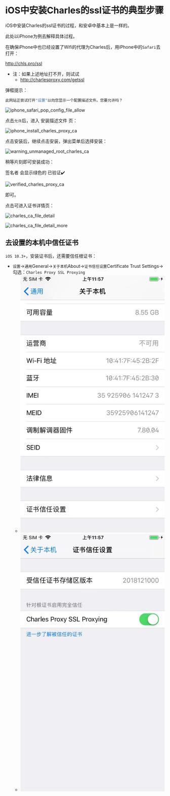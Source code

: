 # iOS中安装Charles的ssl证书的典型步骤

iOS中安装Charles的ssl证书的过程，和安卓中基本上是一样的。

此处以iPhone为例去解释具体过程。

在确保iPhone中也已经设置了Wifi的代理为Charles后，用iPhone中的`Safari`去打开：

http://chls.pro/ssl

* 注：如果上述地址打不开，则试试
  * http://charlesproxy.com/getssl

弹框提示：

```bash
此网站正尝试打开"设置"以向您显示一个配置描述文件。您要允许吗？
```

![iphone_safari_pop_config_file_allow](../../../assets/img/iphone_safari_pop_config_file_allow.png)

点击`允许`后，进入 安装描述文件 页：

![iphone_install_charles_proxy_ca](../../../assets/img/iphone_install_charles_proxy_ca.png)

点击安装后，继续点击安装，弹出菜单后选择安装：

![warning_unmanaged_root_charles_ca](../../../assets/img/warning_unmanaged_root_charles_ca.png)

稍等片刻即可安装成功：

签名者 会显示绿色的 已验证✔️

![verified_charles_proxy_ca](../../../assets/img/verified_charles_proxy_ca.png)

即可。

点击可进入证书详情页：

![charles_ca_file_detail](../../../assets/img/charles_ca_file_detail.png)

![charles_ca_file_detail_more](../../../assets/img/charles_ca_file_detail_more.png)

## 去设置的本机中信任证书

`iOS 10.3+`，安装证书后，还需要信任根证书：

* `设置`->`通用`General->`关于本机`About->`证书信任设置`Certificate Trust Settings->勾选：`Charles Proxy SSL Proxying`
  * ![iphone_settings_about](../../../assets/img/iphone_settings_about.png)
  * ![about_enabled_trust_charles](../../../assets/img/about_enabled_trust_charles.png)
